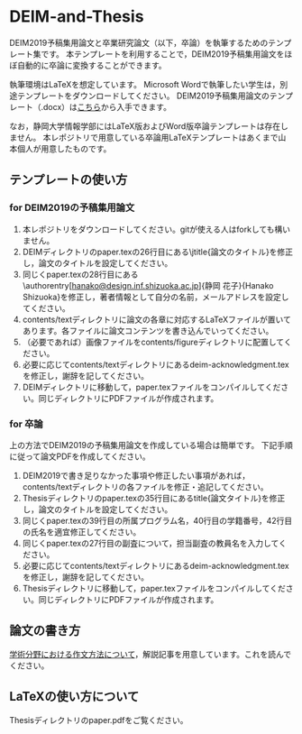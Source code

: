 # DEIM-and-Thesis
DEIM2019予稿集用論文と卒業研究論文（以下，卒論）を執筆するためのテンプレート集です。
本テンプレートを利用することで，DEIM2019予稿集用論文をほぼ自動的に卒論に変換することができます。

執筆環境はLaTeXを想定しています。
Microsoft Wordで執筆したい学生は，別途テンプレートをダウンロードしてください。
DEIM2019予稿集用論文のテンプレート（.docx）は[こちら](http://db-event.jpn.org/deim2019/data/format_docx_deim2019_j.docx)から入手できます。

なお，静岡大学情報学部にはLaTeX版およびWord版卒論テンプレートは存在しません。
本レポジトリで用意している卒論用LaTeXテンプレートはあくまで山本個人が用意したものです。


## テンプレートの使い方
### for DEIM2019の予稿集用論文
1. 本レポジトリをダウンロードしてください。gitが使える人はforkしても構いません。
2. DEIMディレクトリのpaper.texの26行目にある\jtitle{論文のタイトル}を修正し，論文のタイトルを設定してください。
3. 同じくpaper.texの28行目にある\authorentry[hanako@design.inf.shizuoka.ac.jp]{静岡 花子}{Hanako Shizuoka}を修正し，著者情報として自分の名前，メールアドレスを設定してください。
4. contents/textディレクトリに論文の各章に対応するLaTeXファイルが置いてあります。各ファイルに論文コンテンツを書き込んでいってください。
5. （必要であれば）画像ファイルをcontents/figureディレクトリに配置してください。
6. 必要に応じてcontents/textディレクトリにあるdeim-acknowledgment.texを修正し，謝辞を記してください。
7. DEIMディレクトリに移動して，paper.texファイルをコンパイルしてください。同じディレクトリにPDFファイルが作成されます。

### for 卒論
上の方法でDEIM2019の予稿集用論文を作成している場合は簡単です。
下記手順に従って論文PDFを作成してください。

1. DEIM2019で書き足りなかった事項や修正したい事項があれば，contents/textディレクトリの各ファイルを修正・追記してください。
2. Thesisディレクトリのpaper.texの35行目にあるtitle{論文タイトル}を修正し，論文のタイトルを設定してください。
3. 同じくpaper.texの39行目の所属プログラム名，40行目の学籍番号，42行目の氏名を適宜修正してください。
4. 同じくpaper.texの27行目の副査について，担当副査の教員名を入力してください。
5. 必要に応じてcontents/textディレクトリにあるdeim-acknowledgment.texを修正し，謝辞を記してください。
6. Thesisディレクトリに移動して，paper.texファイルをコンパイルしてください。同じディレクトリにPDFファイルが作成されます。


## 論文の書き方
[学術分野における作文方法について](https://github.com/ymmt3-lab/lab-management/blob/master/how-to-write-a-paper.md)，解説記事を用意しています。これを読んでください。


## LaTeXの使い方について
Thesisディレクトリのpaper.pdfをご覧ください。
